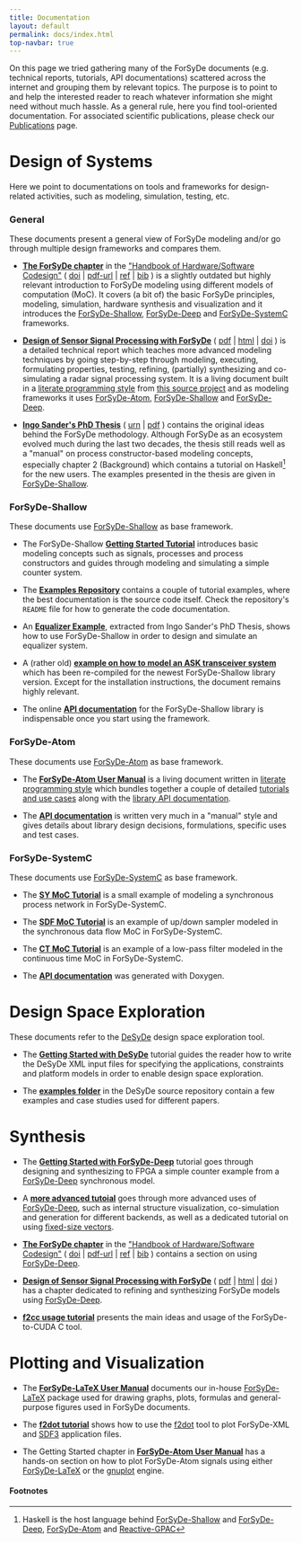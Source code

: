 ```yaml
---
title: Documentation
layout: default
permalink: docs/index.html
top-navbar: true
---
```


On this page we tried gathering many of the ForSyDe documents (e.g. technical reports,
tutorials, API documentations) scattered across the internet and grouping them by
relevant topics. The purpose is to point to and help the interested reader to reach
whatever information she might need without much hassle. As a general rule, here you
find tool-oriented documentation. For associated scientific publications, please check
our [Publications](publications) page.

# Design of Systems

Here we point to documentations on tools and frameworks for design-related activities,
such as modeling, simulation, testing, etc.

### General

These documents present a general view of ForSyDe modeling and/or go through multiple
design frameworks and compares them.

* [**The ForSyDe
  chapter**](https://link.springer.com/content/pdf/10.1007%2F978-94-017-7267-9_5.pdf)
  in the ["Handbook of Hardware/Software
  Codesign"](https://link.springer.com/referencework/10.1007%2F978-94-017-7267-9) (
  [doi](https://doi.org/10.1007/978-94-017-7267-9_5) \|
  [pdf-url](https://link.springer.com/content/pdf/10.1007%2F978-94-017-7267-9_5.pdf)
  \| [ref](publications.html#SanJan2017a) \| [bib](publications_bib.html#SanJan2017a)
  ) is a slightly outdated but highly relevant introduction to ForSyDe modeling using
  different models of computation (MoC). It covers (a bit of) the basic ForSyDe
  principles, modeling, simulation, hardware synthesis and visualization and it
  introduces the [ForSyDe-Shallow](/forsyde-shallow), [ForSyDe-Deep](/forsyde-deep)
  and [ForSyDe-SystemC](/ForSyDe-SystemC) frameworks.

* [**Design of Sensor Signal Processing with ForSyDe**](aesa-radar) (
  [pdf](aesa-radar/aesa-report.pdf) \| [html](aesa-radar) \|
  [doi](https://doi.org/10.13140/RG.2.2.21573.81126) ) is a detailed technical report
  which teaches more advanced modeling techniques by going step-by-step through
  modeling, executing, formulating properties, testing, refining, (partially)
  synthesizing and co-simulating a radar signal processing system. It is a living
  document built in a [literate programming
  style](https://en.wikipedia.org/wiki/Literate_programming) from [this source
  project](https://github.com/forsyde/aesa-radar) and as modeling frameworks it uses
  [ForSyDe-Atom](/forsyde-atom), [ForSyDe-Shallow](/forsyde-shallow) and
  [ForSyDe-Deep](forsyde-deep).

* [**Ingo Sander's PhD
  Thesis**](https://www.diva-portal.org/smash/get/diva2:9340/FULLTEXT01.pdf) (
  [urn](http://urn.kb.se/resolve?urn=urn%3Anbn%3Ase%3Akth%3Adiva-3525) \|
  [pdf](https://www.diva-portal.org/smash/get/diva2:9340/FULLTEXT01.pdf) ) contains
  the original ideas behind the ForSyDe methodology. Although ForSyDe as an ecosystem
  evolved much during the last two decades, the thesis still reads well as a "manual"
  on process constructor-based modeling concepts, especially chapter 2 (Background)
  which contains a tutorial on Haskell[^1] for the new users. The examples presented in
  the thesis are given in [ForSyDe-Shallow](/forsyde-shallow/).

### ForSyDe-Shallow

These documents use [ForSyDe-Shallow](/forsyde-shallow/) as base framework. 

* The ForSyDe-Shallow [**Getting Started Tutorial**](/forsyde-shallow/getting_started)
  introduces basic modeling concepts such as signals, processes and process
  constructors and guides through modeling and simulating a simple counter system.

* The [**Examples Repository**](https://github.com/forsyde/forsyde-shallow-examples)
  contains a couple of tutorial examples, where the best documentation is the source
  code itself. Check the repository's `README` file for how to generate the code
  documentation.
  
* An [**Equalizer
  Example**](https://github.com/forsyde/forsyde-shallow-examples/blob/master/files/docs/DocumentationEqualizer.pdf),
  extracted from Ingo Sander's PhD Thesis, shows how to use ForSyDe-Shallow in order
  to design and simulate an equalizer system.

* A (rather old) [**example on how to model an ASK transceiver
  system**](https://github.com/forsyde/forsyde-shallow-examples/blob/master/files/docs/DocumentationTransceiver.pdf)
  which has been re-compiled for the newest ForSyDe-Shallow library version. Except
  for the installation instructions, the document remains highly relevant.

* The online [**API documentation**](http://hackage.haskell.org/package/forsyde-shallow) for the ForSyDe-Shallow library is indispensable
  once you start using the framework.

### ForSyDe-Atom

These documents use [ForSyDe-Atom](/forsyde-atom/) as base framework.

* The [**ForSyDe-Atom User Manual**](/forsyde-atom/assets/manual.pdf) is a living
  document written in [literate programming
  style](https://en.wikipedia.org/wiki/Literate_programming) which bundles together a
  couple of detailed [tutorials and use
  cases](https://github.com/forsyde/forsyde-atom-examples) along with the [library API
  documentation](/forsyde-atom/api/).
  
* The [**API documentation**](/forsyde-atom/api/) is written very much in a "manual"
  style and gives details about library design decisions, formulations, specific uses
  and test cases. 

### ForSyDe-SystemC

These documents use [ForSyDe-SystemC](/ForSyDe-SystemC/) as base framework. 

* The [**SY MoC Tutorial**](/ForSyDe-SystemC/sy-tutorial) is a small example of
  modeling a synchronous process network in ForSyDe-SystemC.

* The [**SDF MoC Tutorial**](/ForSyDe-SystemC/sdf-tutorial) is an example of up/down
  sampler modeled in the synchronous data flow MoC in ForSyDe-SystemC.

* The [**CT MoC Tutorial**](https://forsyde.github.io/ForSyDe-SystemC/ct-tutorial) is
  an example of a low-pass filter modeled in the continuous time MoC in
  ForSyDe-SystemC.

* The [**API documentation**](/ForSyDe-SystemC/api/) was generated with Doxygen.

# Design Space Exploration

These documents refer to the [DeSyDe](https://github.com/forsyde/DeSyDe) design space
exploration tool.

* The [**Getting Started with
  DeSyDe**](https://github.com/forsyde/DeSyDe/blob/v0.3.0-dsd/docs/tutorial.md)
  tutorial guides the reader how to write the DeSyDe XML input files for specifying
  the applications, constraints and platform models in order to enable design space
  exploration.
  
* The [**examples folder**](https://github.com/forsyde/DeSyDe) in the DeSyDe source
  repository contain a few examples and case studies used for different papers.

# Synthesis

* The [**Getting Started with ForSyDe-Deep**](/forsyde-deep/getting_started) tutorial
  goes through designing and synthesizing to FPGA a simple counter example from a
  [ForSyDe-Deep](/forsyde-deep/) synchronous model.
  
* A [**more advanced tutoial**](/forsyde-deep/forsyde-deep-tutorial) goes through more
  advanced uses of [ForSyDe-Deep](/forsyde-deep/), such as internal structure visualization,
  co-simulation and generation for different backends, as well as a dedicated tutorial
  on using [fixed-size vectors](/forsyde-deep/forsyde-deep-tutorial#appendices).

* [**The ForSyDe
  chapter**](https://link.springer.com/content/pdf/10.1007%2F978-94-017-7267-9_5.pdf)
  in the ["Handbook of Hardware/Software
  Codesign"](https://link.springer.com/referencework/10.1007%2F978-94-017-7267-9) (
  [doi](https://doi.org/10.1007/978-94-017-7267-9_5) \|
  [pdf-url](https://link.springer.com/content/pdf/10.1007%2F978-94-017-7267-9_5.pdf)
  \| [ref](publications.html#SanJan2017a) \| [bib](publications_bib.html#SanJan2017a)
  ) contains a section on using [ForSyDe-Deep](/forsyde-deep/).

* [**Design of Sensor Signal Processing with ForSyDe**](aesa-radar) (
  [pdf](aesa-radar/aesa-report.pdf) \| [html](aesa-radar) \|
  [doi](https://doi.org/10.13140/RG.2.2.21573.81126) ) has a chapter dedicated to
  refining and synthesizing ForSyDe models using [ForSyDe-Deep](/forsyde-deep/).

* [**f2cc usage tutorial**](https://github.com/forsyde/f2cc/wiki) presents the main
  ideas and usage of the ForSyDe-to-CUDA C tool.

# Plotting and Visualization

* The [**ForSyDe-LaTeX User Manual**](/forsyde-latex/assets/pdf/refman.pdf) documents
  our in-house [ForSyDe-LaTeX](/forsyde-latex/) package used for drawing graphs,
  plots, formulas and general-purpose figures used in ForSyDe documents.
  
* The [**f2dot tutorial**](https://github.com/forsyde/f2dot/wiki/Tutorial) shows how
  to use the [f2dot](https://github.com/forsyde/f2dot/wiki) tool to plot ForSyDe-XML
  and [SDF3](http://www.es.ele.tue.nl/sdf3/) application files.
  
* The Getting Started chapter in [**ForSyDe-Atom User
  Manual**](/forsyde-atom/assets/manual.pdf) has a hands-on section on how to plot
  ForSyDe-Atom signals using either [ForSyDe-LaTeX](/forsyde-latex/) or the
  [gnuplot](http://www.gnuplot.info/) engine.

#### Footnotes

[^1]: Haskell is the host language behind [ForSyDe-Shallow](/forsyde-shallow) and [ForSyDe-Deep](forsyde-deep), [ForSyDe-Atom](/forsyde-atom) and [Reactive-GPAC](https://github.com/forsyde/reactive-gpac)
